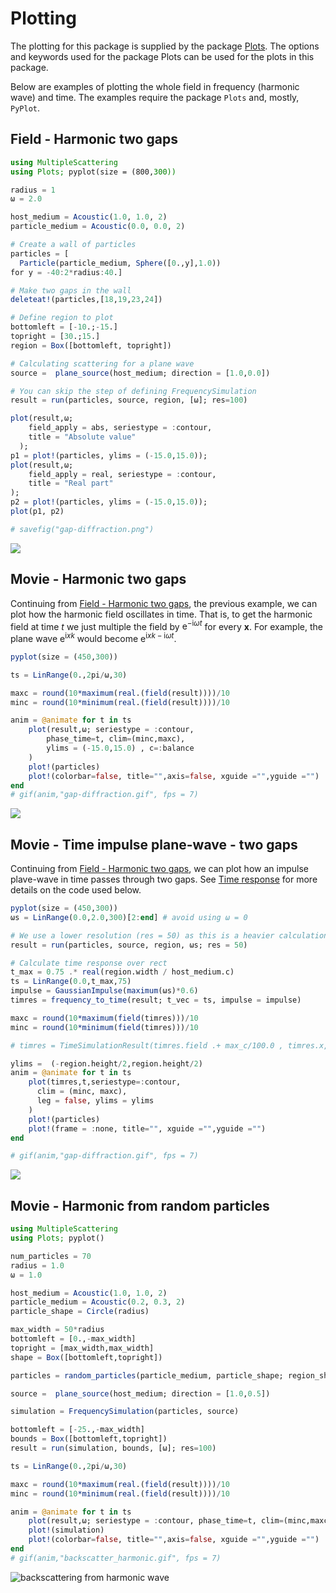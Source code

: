 # Plotting

The plotting for this package is supplied by the package [Plots](http://docs.juliaplots.org). The options and keywords used for the package Plots can be used for the plots in this package.

Below are examples of plotting the whole field in frequency (harmonic wave) and time. The examples require the package `Plots` and, mostly, `PyPlot`.

## Field - Harmonic two gaps
```julia
using MultipleScattering
using Plots; pyplot(size = (800,300))

radius = 1
ω = 2.0

host_medium = Acoustic(1.0, 1.0, 2)
particle_medium = Acoustic(0.0, 0.0, 2)

# Create a wall of particles
particles = [
  Particle(particle_medium, Sphere([0.,y],1.0))
for y = -40:2*radius:40.]

# Make two gaps in the wall
deleteat!(particles,[18,19,23,24])

# Define region to plot
bottomleft = [-10.;-15.]
topright = [30.;15.]
region = Box([bottomleft, topright])

# Calculating scattering for a plane wave
source =  plane_source(host_medium; direction = [1.0,0.0])

# You can skip the step of defining FrequencySimulation
result = run(particles, source, region, [ω]; res=100)

plot(result,ω;
    field_apply = abs, seriestype = :contour,
    title = "Absolute value"
  );
p1 = plot!(particles, ylims = (-15.0,15.0));  
plot(result,ω;
    field_apply = real, seriestype = :contour,
    title = "Real part"
);
p2 = plot!(particles, ylims = (-15.0,15.0));
plot(p1, p2)

# savefig("gap-diffraction.png")
```
![](../assets/slit-diffraction.png)

## Movie - Harmonic two gaps
Continuing from [Field - Harmonic two gaps](@ref), the previous example, we can plot how the harmonic field oscillates in time. That is, to get the harmonic field at time $t$ we just multiple the field by $\mathrm e^{-\mathrm i \omega t}$ for every $\mathbf x$. For example, the plane wave $\mathrm e^{\mathrm i x k}$ would become $\mathrm e^{\mathrm i x k -\mathrm i \omega t}$.   

```julia
pyplot(size = (450,300))

ts = LinRange(0.,2pi/ω,30)

maxc = round(10*maximum(real.(field(result))))/10
minc = round(10*minimum(real.(field(result))))/10

anim = @animate for t in ts
    plot(result,ω; seriestype = :contour,
        phase_time=t, clim=(minc,maxc),
        ylims = (-15.0,15.0) , c=:balance
    )
    plot!(particles)
    plot!(colorbar=false, title="",axis=false, xguide ="",yguide ="")
end
# gif(anim,"gap-diffraction.gif", fps = 7)
```
![](../assets/gap-diffraction.gif)

## Movie - Time impulse plane-wave - two gaps
Continuing from [Field - Harmonic two gaps](@ref), we can plot how an impulse plave-wave in time passes through two gaps. See [Time response](@ref) for more details on the code used below.

```julia
pyplot(size = (450,300))
ωs = LinRange(0.0,2.0,300)[2:end] # avoid using ω = 0

# We use a lower resolution (res = 50) as this is a heavier calculation
result = run(particles, source, region, ωs; res = 50)

# Calculate time response over rect
t_max = 0.75 .* real(region.width / host_medium.c)
ts = LinRange(0.0,t_max,75)
impulse = GaussianImpulse(maximum(ωs)*0.6)
timres = frequency_to_time(result; t_vec = ts, impulse = impulse)

maxc = round(10*maximum(field(timres)))/10
minc = round(10*minimum(field(timres)))/10

# timres = TimeSimulationResult(timres.field .+ max_c/100.0 , timres.x, timres.t)

ylims =  (-region.height/2,region.height/2)
anim = @animate for t in ts
    plot(timres,t,seriestype=:contour,
      clim = (minc, maxc),
      leg = false, ylims = ylims
    )
    plot!(particles)
    plot!(frame = :none, title="", xguide ="",yguide ="")
end

# gif(anim,"gap-diffraction.gif", fps = 7)
```
![](../assets/gap-time-diffraction.gif)

## Movie - Harmonic from random particles

```julia
using MultipleScattering
using Plots; pyplot()

num_particles = 70
radius = 1.0
ω = 1.0

host_medium = Acoustic(1.0, 1.0, 2)
particle_medium = Acoustic(0.2, 0.3, 2)
particle_shape = Circle(radius)

max_width = 50*radius
bottomleft = [0.,-max_width]
topright = [max_width,max_width]
shape = Box([bottomleft,topright])

particles = random_particles(particle_medium, particle_shape; region_shape = shape, num_particles = num_particles)

source =  plane_source(host_medium; direction = [1.0,0.5])

simulation = FrequencySimulation(particles, source)

bottomleft = [-25.,-max_width]
bounds = Box([bottomleft,topright])
result = run(simulation, bounds, [ω]; res=100)

ts = LinRange(0.,2pi/ω,30)

maxc = round(10*maximum(real.(field(result))))/10
minc = round(10*minimum(real.(field(result))))/10

anim = @animate for t in ts
    plot(result,ω; seriestype = :contour, phase_time=t, clim=(minc,maxc), c=:balance)
    plot!(simulation)
    plot!(colorbar=false, title="",axis=false, xguide ="",yguide ="")
end
# gif(anim,"backscatter_harmonic.gif", fps = 7)
```
![backscattering from harmonic wave](../assets/backscatter_harmonic.gif)
